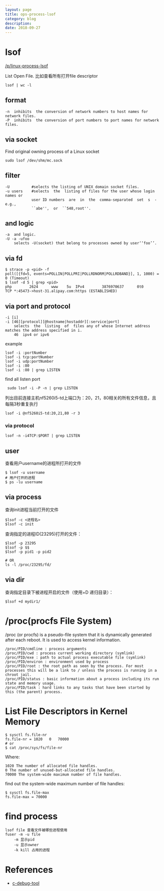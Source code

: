 ```yaml
---
layout: page
title: ops-process-lsof
category: blog
description: 
date: 2018-09-27
---
```

# lsof
[/p/linux-process-lsof](/p/linux-process-lsof)

List Open File. 比如查看所有打开file descriptor

    lsof | wc -l

## format

	-n  inhibits  the conversion of network numbers to host names for network files.
	-P  inhibits  the conversion of port numbers to port names for network files.

## via socket
Find original owning process of a Linux socket

	sudo lsof /dev/shm/mc.sock

## filter
	-U          #selects the listing of UNIX domain socket files.
    -u users    #selects  the  listing of files for the user whose login names or
                user ID numbers  are  in  the  comma-separated  set  s  -  e.g.,
                ``abe'',  or  ``548,root''.

## and logic

	-a	and logic.
	-U -a -ufoo
		selects -U(socket) that belong to processes owned by user‘‘foo’’.

## via fd

	$ strace -p <pid> -f
	poll([{fd=5, events=POLLIN|POLLPRI|POLLRDNORM|POLLRDBAND}], 1, 1000) = 0 (Timeout)
	$ lsof -d 5 | grep <pid>
	php        2624      www    5u  IPv4        3876970637      0t0        TCP *:45473->host-31.alipay.com:https (ESTABLISHED)


## via port and protocol

	-i [i]
	-i [46][protocol][@hostname|hostaddr][:service|port]
		selects  the  listing  of  files any of whose Internet address matches the address specified in i.
		46	ipv4 or ipv6

example

	lsof -i :portNumber
	lsof -i tcp:portNumber
	lsof -i udp:portNumber
	lsof -i :80
	lsof -i :80 | grep LISTEN

find all listen port

     sudo lsof -i -P -n | grep LISTEN

列出目前连接主机nf5260i5-td上端口为：20，21，80相关的所有文件信息，且每隔3秒重复执行

	lsof -i @nf5260i5-td:20,21,80 -r 3

### via protocol

	lsof -n -i4TCP:$PORT | grep LISTEN

## user
查看用户username的进程所打开的文件

	$ lsof -u username
	# 用户打开的进程
	$ ps -lu username

## via process
查询init进程当前打开的文件

	$lsof -c <进程名>
	$lsof -c init

查询指定的进程ID(23295)打开的文件：

	$lsof -p 23295
	$lsof -p $$
	$lsof -p pid1 -p pid2

    # OR
    ls -l /proc/23295/fd/

## via dir
查询指定目录下被进程开启的文件（使用+D 递归目录）：

	$lsof +d mydir1/

# /proc(procfs File System)
/proc (or procfs) is a pseudo-file system that it is dynamically generated after each reboot. It is used to access kernel information.

    /proc/PID/cmdline : process arguments
    /proc/PID/cwd : process current working directory (symlink)
    /proc/PID/exe : path to actual process executable file (symlink)
    /proc/PID/environ : environment used by process
    /proc/PID/root : the root path as seen by the process. For most processes this will be a link to / unless the process is running in a chroot jail.
    /proc/PID/status : basic information about a process including its run state and memory usage.
    /proc/PID/task : hard links to any tasks that have been started by this (the parent) process.

# List File Descriptors in Kernel Memory

    $ sysctl fs.file-nr
    fs.file-nr = 1020	0	70000
    # or
    $ cat /proc/sys/fs/file-nr

Where:

    1020 The number of allocated file handles.
    0 The number of unused-but-allocated file handles.
    70000 The system-wide maximum number of file handles.

find out the system-wide maximum number of file handles:

    $ sysctl fs.file-max
    fs.file-max = 70000

# find process

	lsof file 查看文件被哪些进程使用
	fuser -m -u file
		-m 显示pid
		-u 显示owner
		-k kill 占用的进程


# References
- [c-debug-tool]

[c-debug-tool]: http://linuxtools-rst.readthedocs.org/zh_CN/latest/advance/02_program_debug.html#nm